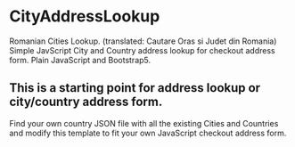 # CityAddressLookup
Romanian Cities Lookup. (translated: Cautare Oras si Judet din Romania)
Simple JavScript City and Country address lookup for checkout address form. Plain JavaScript and Bootstrap5.

## This is a starting point for address lookup or city/country address form.

Find your own country JSON file with all the existing Cities and Countries and modify this template to fit your own JavaScript checkout address form.


